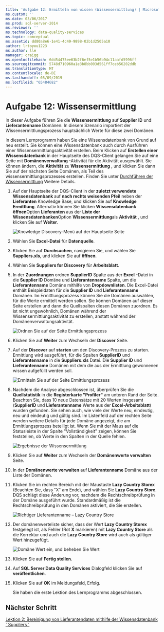 ```yaml
---
title: 'Aufgabe 12: Ermitteln von wissen (Wissensermittlung) | Microsoft-Dokumentation'
ms.custom: ''
ms.date: 03/06/2017
ms.prod: sql-server-2014
ms.reviewer: ''
ms.technology: data-quality-services
ms.topic: conceptual
ms.assetid: dd80a8e6-1e41-4c49-9898-02b1d2505a10
author: lrtoyou1223
ms.author: lle
manager: craigg
ms.openlocfilehash: 6dd54475ee63b2f6ef5e1b56b94c11aafd5996ff
ms.sourcegitcommit: 5748d710960a1e3b8bb003d561ff7ceb56202ddb
ms.translationtype: MT
ms.contentlocale: de-DE
ms.lasthandoff: 05/09/2019
ms.locfileid: "65484682"
---
```

# <a name="task-12-discovering-knowledge-knowledge-discovery"></a>Aufgabe 12: Wissensermittlung
  In dieser Aufgabe führen Sie die **Wissensermittlung** auf **Supplier ID** und **Lieferantenname** Domänen. In diesem Szenario importiert der Wissensermittlungsprozess hauptsächlich Werte für diese zwei Domänen.  
  
 In diesem Lernprogramm haben Sie eine Wissensdatenbank von Grund auf neu erstellt. Sie können eine Wissensdatenbank auch durch Ausführen einer Wissensermittlungsaktivität erstellen. Beim Klicken auf **Erstellen einer Wissensdatenbank** in der Hauptseite des DQS-Client gelangen Sie auf eine Seite mit **Domänenverwaltung** -Aktivität für die Aktivität ausgewählt. Sie können ändern, die **Aktivität** zu **Wissensermittlung** , und klicken Sie dann Sie auf der nächsten Seite Domänen, als Teil des wissensermittlungsprozesses erstellen. Finden Sie unter [Durchführen der Wissensermittlung](https://msdn.microsoft.com/library/hh510398.aspx) Weitere Details.  
  
1.  Auf der Hauptseite der DQS-Client in der **zuletzt verwendete Wissensdatenbank** auf **nach rechts weisenden Pfeil** neben der **Lieferanten** Knowledge Base, und klicken Sie auf **Knowledge Ermittlung**. Alternativ können Sie klicken **Wissensdatenbank öffnen**Option **Lieferanten** aus der **Liste der Wissensdatenbanken**Option **Wissensermittlung**als **Aktivität** , und klicken Sie auf **Weiter**.  
  
     ![Knowledge Discovery-Menü auf der Hauptseite Seite](../../2014/tutorials/media/et-discoveringknowledge-01.jpg "Knowledge Discovery-Menü auf der Hauptseite Seite")  
  
2.  Wählen Sie **Excel-Datei** für **Datenquelle**.  
  
3.  Klicken Sie auf **Durchsuchen**, navigieren Sie, und wählen Sie **Suppliers.xls**, und klicken Sie auf **öffnen**.  
  
4.  Wählen Sie **Suppliers for Discovery** für **Arbeitsblatt**.  
  
5.  In der **Zuordnungen** ordnen **SupplierID** Spalte aus der **Excel** -Datei in die **Supplier ID** Domäne und  **Lieferantenname** Spalte, um die **Lieferantenname** Domäne mithilfe von **Dropdownlisten**. Die Excel-Datei enthält Beispieldaten für die **Supplier ID** und **Lieferantenname** Domänen. Im Ermittlungsprozess können Sie die Domänen auswählen, für die Werte ermittelt werden sollen. Sie können Domänen auf dieser Seite erstellen und dann die Quellspalten diesen Domänen zuordnen. Es ist nicht ungewöhnlich, Domänen während der Wissensermittlungsaktivität zu erstellen, anstatt während der Domänenverwaltungsaktivität.  
  
     ![Ordnen Sie auf der Seite Ermittlungsprozess](../../2014/tutorials/media/et-discoveringknowledge-02.jpg "Seite Ermittlungsprozess \"zuordnen\"")  
  
6.  Klicken Sie auf **Weiter** zum Wechseln der **Discover** Seite.  
  
7.  Auf der **Discover** auf **starten** um den Discovery-Prozess zu starten. Ermittlung wird ausgeführt, für die Spalten **SupplierID** und **Lieferantenname** in die **Suppliers.xls** Datei. Die **Supplier ID** und **Lieferantenname** Domänen mit dem die aus der Ermittlung gewonnenen wissen aufgefüllt werden soll.  
  
     ![Ermitteln Sie auf der Seite Ermittlungsprozess](../../2014/tutorials/media/et-discoveringknowledge-03.jpg "ermitteln Sie auf der Seite Ermittlungsprozess")  
  
8.  Nachdem die Analyse abgeschlossen ist, überprüfen Sie die **Quellstatistik** in die **Registerkarte "Profiler"** am unteren Rand der Seite. Beachten Sie, dass 10 neue Datensätze mit 20 Werten insgesamt (**SupplierID** und **Lieferantenname** Werte aus der **Excel-Arbeitsblatt**) wurden gefunden. Sie sehen auch, wie viele der Werte neu, eindeutig, neu und eindeutig und gültig sind. Im Listenfeld auf der rechten Seite werden weitere Details für jede Domäne angezeigt, die am Ermittlungsprozess beteiligt ist. Wenn Sie mit der Maus auf die Statusleiste in der Spalte "Vollständigkeit" zeigen, können Sie feststellen, ob Werte in den Spalten in der Quelle fehlen.  
  
     ![Ergebnisse der Wissensermittlung](../../2014/tutorials/media/et-discoveringknowledge-04.jpg "Ergebnisse der Wissensermittlung")  
  
9. Klicken Sie auf **Weiter** zum Wechseln der **Domänenwerte verwalten** Seite.  
  
10. In der **Domänenwerte verwalten** auf **Lieferantenname** Domäne aus der Liste der Domänen.  
  
11. Klicken Sie im rechten Bereich mit der Maustaste **Lazy Country Storex** (Beachten Sie, dass "X" am Ende), und wählen Sie **Lazy Country Store**. DQS schlägt diese Änderung vor, nachdem die Rechtschreibprüfung in der Domäne ausgeführt wurde. Standardmäßig ist die Rechtschreibprüfung in den Domänen aktiviert, die Sie erstellen.  
  
     ![Richtiger Lieferantenname – Lazy Country Store](../../2014/tutorials/media/et-discoveringknowledge-05.jpg "richtiger Lieferantenname – Lazy Country Store")  
  
12. Der domänenwerteliste sicher, dass der Wert **Lazy Country Storex** festgelegt ist, als Fehler (Rot **X** markieren) mit **Lazy Country Store** als die Korrektur und auch die **Lazy Country Store** wird auch als gültiger Wert hinzugefügt.  
  
     ![Domäne Wert ein, und beheben Sie Wert](../../2014/tutorials/media/et-discoveringknowledge-06.jpg "Domäne Wert ein, und beheben Sie Wert")  
  
13. Klicken Sie auf **Fertig stellen**.  
  
14. Auf **SQL Server Data Quality Services** Dialogfeld klicken Sie auf **veröffentlichen**.  
  
15. Klicken Sie auf **OK** im Meldungsfeld, Erfolg.  
  
     Sie haben die erste Lektion des Lernprogramms abgeschlossen.  
  
## <a name="next-step"></a>Nächster Schritt  
 [Lektion 2: Bereinigung von Lieferantendaten mithilfe der Wissensdatenbank ' Suppliers '](../../2014/tutorials/lesson-2-cleansing-supplier-data-using-the-suppliers-knowledge-base.md)  
  
  
